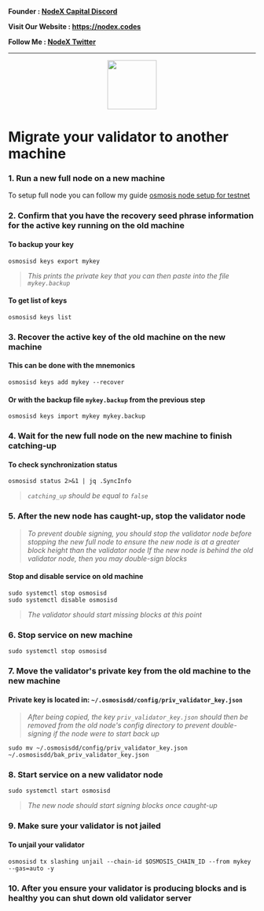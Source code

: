 <strong><p style="font-size:14px" align="left">Founder :
<a href="https://discord.gg/JqQNcwff2e" target="_blank">NodeX Capital Discord</a></p></strong>
<strong><p style="font-size:14px" align="left">Visit Our Website : 
<a href="https://nodex.codes/" target="_blank">https://nodex.codes</a></p></strong>
<strong><p style="font-size:14px" align="left">Follow Me :
<a href="https://twitter.com/nodexploit/" target="_blank">NodeX Twitter</a></p></strong>
<hr>


<p align="center">
  <img height="100" height="auto" src="https://user-images.githubusercontent.com/50621007/190717698-486153c1-5d81-4e57-9363-cead70c13cc8.png">
</p>

# Migrate your validator to another machine

### 1. Run a new full node on a new machine
To setup full node you can follow my guide [osmosis node setup for testnet](https://github.com/nodesxploit/testnet/blob/main/osmosis/README.md)

### 2. Confirm that you have the recovery seed phrase information for the active key running on the old machine

#### To backup your key
```
osmosisd keys export mykey
```
> _This prints the private key that you can then paste into the file `mykey.backup`_

#### To get list of keys
```
osmosisd keys list
```

### 3. Recover the active key of the old machine on the new machine

#### This can be done with the mnemonics
```
osmosisd keys add mykey --recover
```

#### Or with the backup file `mykey.backup` from the previous step
```
osmosisd keys import mykey mykey.backup
```

### 4. Wait for the new full node on the new machine to finish catching-up

#### To check synchronization status
```
osmosisd status 2>&1 | jq .SyncInfo
```
> _`catching_up` should be equal to `false`_

### 5. After the new node has caught-up, stop the validator node

> _To prevent double signing, you should stop the validator node before stopping the new full node to ensure the new node is at a greater block height than the validator node_
> _If the new node is behind the old validator node, then you may double-sign blocks_

#### Stop and disable service on old machine
```
sudo systemctl stop osmosisd
sudo systemctl disable osmosisd
```
> _The validator should start missing blocks at this point_

### 6. Stop service on new machine
```
sudo systemctl stop osmosisd
```

### 7. Move the validator's private key from the old machine to the new machine
#### Private key is located in: `~/.osmosisdd/config/priv_validator_key.json`

> _After being copied, the key `priv_validator_key.json` should then be removed from the old node's config directory to prevent double-signing if the node were to start back up_
```
sudo mv ~/.osmosisdd/config/priv_validator_key.json ~/.osmosisdd/bak_priv_validator_key.json
```

### 8. Start service on a new validator node
```
sudo systemctl start osmosisd
```
> _The new node should start signing blocks once caught-up_

### 9. Make sure your validator is not jailed
#### To unjail your validator
```
osmosisd tx slashing unjail --chain-id $OSMOSIS_CHAIN_ID --from mykey --gas=auto -y
```

### 10. After you ensure your validator is producing blocks and is healthy you can shut down old validator server
